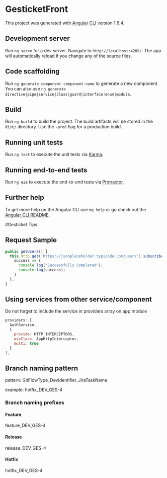 # GesticketFront

This project was generated with [Angular CLI](https://github.com/angular/angular-cli) version 1.6.4.

## Development server

Run `ng serve` for a dev server. Navigate to `http://localhost:4200/`. The app will automatically reload if you change any of the source files.

## Code scaffolding

Run `ng generate component component-name` to generate a new component. You can also use `ng generate directive|pipe|service|class|guard|interface|enum|module`.

## Build

Run `ng build` to build the project. The build artifacts will be stored in the `dist/` directory. Use the `-prod` flag for a production build.

## Running unit tests

Run `ng test` to execute the unit tests via [Karma](https://karma-runner.github.io).

## Running end-to-end tests

Run `ng e2e` to execute the end-to-end tests via [Protractor](http://www.protractortest.org/).

## Further help

To get more help on the Angular CLI use `ng help` or go check out the [Angular CLI README](https://github.com/angular/angular-cli/blob/master/README.md).


#Gesticket Tips

## Request Sample

```javascript
public getUsers() {
  this.http.get('https://jsonplaceholder.typicode.com/users').subscribe(
    success => {
      console.log('Successfully Completed');
      console.log(success);
    }
  );
}
```

## Using services from other service/component

Do not forget to include the service in providers array on app.module

```javascript
providers: [
  AuthService,
  {
    provide: HTTP_INTERCEPTORS,
    useClass: AppHttpInterceptor,
    multi: true
  }
],
```

## Branch naming pattern

pattern: GitFlowType_DevIdentifier_JiraTaskName

example: hotfix_DEV_GES-4

### Branch naming prefixes

#### Feature

feature_DEV_GES-4

#### Release

release_DEV_GES-4

#### Hotfix

hotfix_DEV_GES-4



